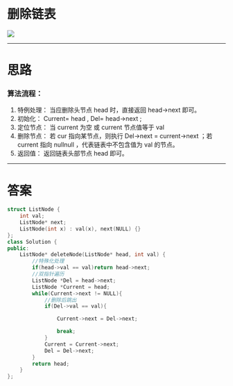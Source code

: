 # 删除链表

![](E:\程序笔记\刷题\图片\删除链表结点.png)

---

# 思路

### 算法流程：

1. 特例处理： 当应删除头节点 head 时，直接返回 head->next 即可。
2. 初始化： Current= head , Del= head->next ;
3. 定位节点： 当 current 为空 或 current 节点值等于 val
4. 删除节点： 若 cur 指向某节点，则执行 Del->next = current->next ；若 current 指向 nullnull ，代表链表中不包含值为 val 的节点。
5. 返回值： 返回链表头部节点 head 即可。



---

# 答案



~~~cpp
struct ListNode {
    int val;
    ListNode* next;
    ListNode(int x) : val(x), next(NULL) {}
};
class Solution {
public:
    ListNode* deleteNode(ListNode* head, int val) {
        //特殊化处理
        if(head->val == val)return head->next;
		//双指针遍历
        ListNode *Del = head->next;
        ListNode *Current = head;
        while(Current->next != NULL){
			//删除后跳出
            if(Del->val == val){

                Current->next = Del->next;

                break;
            }
            Current = Current->next;
            Del = Del->next;
        }
        return head;
    }
};
~~~

[具体见]: https://leetcode-cn.com/problems/shan-chu-lian-biao-de-jie-dian-lcof/solution/mian-shi-ti-18-shan-chu-lian-biao-de-jie-dian-sh-2/

